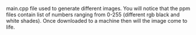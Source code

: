 main.cpp file used to generate different images. You will notice that the ppm files contain list of numbers ranging from 0-255 (different rgb black and white shades). Once downloaded to a machine then will the image come to life.

